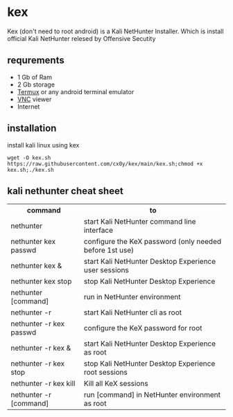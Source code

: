 # kex
Kex (don't need to root android) is a Kali NetHunter Installer. Which is install official Kali NetHunter relesed by Offensive Secutity

## requrements
+ 1 Gb of Ram
+ 2 Gb storage
+ [Termux](https://play.google.com/store/apps/details?id=com.termux) or any android terminal emulator
+ [VNC](https://play.google.com/store/apps/details?id=com.realvnc.viewer.android) viewer
+ Internet
  
## installation
install kali linux using kex

```
wget -O kex.sh https://raw.githubusercontent.com/cx0y/kex/main/kex.sh;chmod +x kex.sh;./kex.sh
```

## kali nethunter cheat sheet

<table>
  <tr>
    <th>command</th>
    <th>to</th>
  </tr>
  <tr>
    <td>nethunter</td>
    <td>start Kali NetHunter command line interface</td>
  </tr>
  <tr>
    <td>nethunter kex passwd</td>
    <td>configure the KeX password (only needed before 1st use)</td>
  </tr>
  <tr>
    <td>nethunter kex &</td>
    <td>start Kali NetHunter Desktop Experience user sessions</td>
  </tr>
  <tr>
    <td>nethunter kex stop</td>
    <td>stop Kali NetHunter Desktop Experience</td>
  </tr>
  <tr>
    <td>nethunter [command]</td>
    <td>run in NetHunter environment</td>
  </tr>
  <tr>
    <td>nethunter -r</td>
    <td>start Kali NetHunter cli as root</td>
  </tr>
  <tr>
    <td>nethunter -r kex passwd</td>
    <td>configure the KeX password for root</td>
  </tr>
  <tr>
    <td>nethunter -r kex &</td>
    <td>start Kali NetHunter Desktop Experience as root</td>
  </tr>
  <tr>
    <td>nethunter -r kex stop</td>
    <td>stop Kali NetHunter Desktop Experience root sessions</td>
  </tr>
  <tr>
    <td>nethunter -r kex kill</td>
    <td>Kill all KeX sessions</td>
  </tr>
  <tr>
    <td>nethunter -r [command]</td>
    <td>run [command] in NetHunter environment as root</td>
  </tr>
</table>